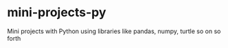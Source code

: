 # mini-projects-py
Mini projects with Python using libraries like pandas, numpy, turtle so on so forth
